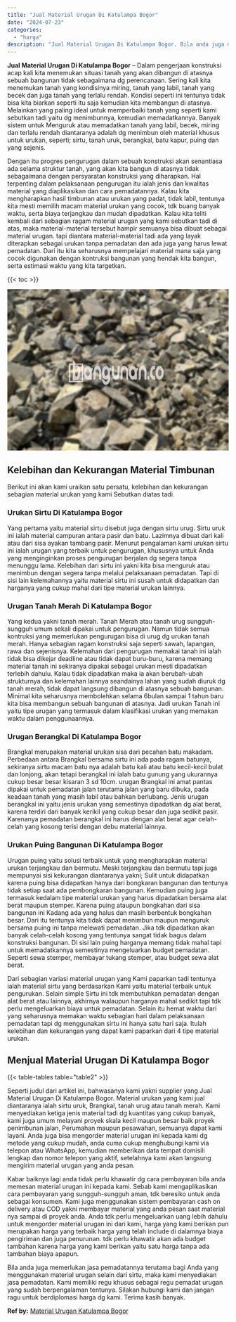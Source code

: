 ```yaml
---
title: "Jual Material Urugan Di Katulampa Bogor"
date: "2024-07-23"
categories: 
  - "harga"
description: "Jual Material Urugan Di Katulampa Bogor. Bila anda juga memerlukan jasa pemadatannya terutama bagi Anda yang menggunakan material urugan selain dari sirtu, m..."
---
```


**Jual Material Urugan Di Katulampa Bogor** – Dalam pengerjaan konstruksi acap kali kita menemukan situasi tanah yang akan dibangun di atasnya sebuah bangunan tidak sebagaimana dg perencanaan. Sering kali kita menemukan tanah yang kondisinya miring, tanah yang labil, tanah yang becek dan juga tanah yang terlalu rendah. Kondisi seperti ini tentunya tidak bisa kita biarkan seperti itu saja kemudian kita membangun di atasnya. Melainkan yang paling ideal untuk memperbaiki tanah yang seperti kami sebutkan tadi yaitu dg menimbunnya, kemudian memadatkannya. Banyak sistem untuk Menguruk atau memadatkan tanah yang labil, becek, miring dan terlalu rendah diantaranya adalah dg menimbun oleh material khusus untuk urukan, seperti; sirtu, tanah uruk, berangkal, batu kapur, puing dan yang sejenis.

Dengan itu progres pengurugan dalam sebuah konstruksi akan senantiasa ada selama struktur tanah, yang akan kita bangun di atasnya tidak sebagaimana dengan persyaratan konstruksi yang diharapkan. Hal terpenting dalam pelaksanaan pengurugan itu ialah jenis dan kwalitas material yang diaplikasikan dan cara pemadatannya. Kalau kita mengharapkan hasil timbunan atau urukan yang padat, tidak labil, tentunya kita mesti memilih macam material urukan yang cocok, tdk buang banyak waktu, serta biaya terjangkau dan mudah dipadatkan. Kalau kita teliti kembali dari sebagian ragam material urugan yang kami sebutkan tadi di atas, maka material-material tersebut hampir semuanya bisa dibuat sebagai material urugan. tapi diantara material-material tadi ada yang layak diterapkan sebagai urukan tanpa pemadatan dan ada juga yang harus lewat pemadatan. Dari itu kita seharusnya mempelajari material mana saja yang cocok digunakan dengan kontruksi bangunan yang hendak kita bangun, serta estimasi waktu yang kita targetkan.

{{< toc >}}

![Jual Material Urugan Di Katulampa Bogor](/images/jual-urugan-38.png)

## Kelebihan dan Kekurangan Material Timbunan

Berikut ini akan kami uraikan satu persatu, kelebihan dan kekurangan sebagian material urukan yang kami Sebutkan diatas tadi.

### Urukan Sirtu Di Katulampa Bogor

Yang pertama yaitu material sirtu disebut juga dengan sirtu urug. Sirtu uruk ini ialah material campuran antara pasir dan batu. Lazimnya dibuat dari kali atau dari sisa ayakan tambang pasir. Menurut pengalaman kami urukan sirtu ini ialah urugan yang terbaik untuk pengurugan, khususnya untuk Anda yang menginginkan proses pengurugan berjalan dg segera tanpa menunggu lama. Kelebihan dari sirtu ini yakni kita bisa menguruk atau menimbun dengan segera tanpa melalui pelaksanaan pemadatan. Tapi di sisi lain kelemahannya yaitu material sirtu ini susah untuk didapatkan dan harganya yang cukup mahal dari tipe material urukan lainnya.

### Urugan Tanah Merah Di Katulampa Bogor

Yang kedua yakni tanah merah. Tanah Merah atau tanah urug sungguh-sungguh umum sekali dipakai untuk pengurugan. Namun tidak semua kontruksi yang memerlukan pengurugan bisa di urug dg urukan tanah merah. Hanya sebagian ragam konstruksi saja seperti sawah, lapangan, rawa dan sejenisnya. Kelemahan dari pengurugan memakai tanah ini ialah tidak bisa dikejar deadline atau tidak dapat buru-buru, karena memang material tanah ini sekiranya dipakai sebagai urukan mesti dipadatkan terlebih dahulu. Kalau tidak dipadatkan maka ia akan berubah-ubah strukturnya dan kelemahan lainnya seandainya lahan yang sudah diuruk dg tanah merah, tidak dapat langsung dibangun di atasnya sebuah bangunan. Minimal kita seharusnya membolehkan selama 6bulan sampai 1 tahun baru kita bisa membangun sebuah bangunan di atasnya. Jadi urukan Tanah ini yaitu tipe urugan yang termasuk dalam klasifikasi urukan yang memakan waktu dalam penggunaannya.

### Urugan Berangkal Di Katulampa Bogor

Brangkal merupakan material urukan sisa dari pecahan batu makadam. Perbedaan antara Brangkal bersama sirtu ini ada pada ragam batunya, sekiranya sirtu macam batu nya adalah batu kali atau batu kecil-kecil bulat dan lonjong, akan tetapi berangkal ini ialah batu gunung yang ukurannya cukup besar besar kisaran 3 sd 10cm. urugan Brangkal ini amat pantas dipakai untuk pemadatan jalan terutama jalan yang baru dibuka, pada keadaan tanah yang masih labil atau bahkan berlubang. Jenis urugan berangkal ini yaitu jenis urukan yang semestinya dipadatkan dg alat berat, karena terdiri dari banyak kerikil yang cukup besar dan juga sedikit pasir. Karenanya pemadatan berangkal ini harus dengan alat berat agar celah-celah yang kosong terisi dengan debu material lainnya.

### Urukan Puing Bangunan Di Katulampa Bogor

Urugan puing yaitu solusi terbaik untuk yang mengharapkan material urukan terjangkau dan bermutu. Meski terjangkau dan bermutu tapi juga mempunyai sisi kekurangan diantaranya yakni; Sulit untuk didapatkan karena puing bisa didapatkan hanya dari bongkaran bangunan dan tentunya tidak setiap saat ada pembongkaran bangunan. Kemudian puing juga termasuk kedalam tipe material urukan yang harus dipadatkan bersama alat berat maupun stemper. Karena puing ataupun bongkahan dari sisa bangunan ini Kadang ada yang halus dan masih berbentuk bongkahan besar. Dari itu tentunya kita tidak dapat menimbun maupun menguruk bersama puing ini tanpa melewati pemadatan. Jika tdk dipadatkan akan banyak celah-celah kosong yang tentunya sangat tidak bagus dalam konstruksi bangunan. Di sisi lain puing harganya memang tidak mahal tapi untuk memadatkannya semestinya mengeluarkan budget pemadatan. Seperti sewa stemper, membayar tukang stemper, atau budget sewa alat berat.

Dari sebagian variasi material urugan yang Kami paparkan tadi tentunya ialah material sirtu yang berdasarkan Kami yaitu material terbaik untuk pengurukan. Selain simple Sirtu ini tdk membutuhkan pemadatan dengan alat berat atau lainnya, akhirnya walaupun harganya mahal sedikit tapi tdk perlu mengeluarkan biaya untuk pemadatan. Selain itu hemat waktu dari yang seharusnya memakan waktu sebagian hari dalam pelaksanaan pemadatan tapi dg menggunakan sirtu ini hanya satu hari saja. Itulah kelebihan dan kekurangan yang dapat kami paparkan dari 4 tipe material urukan.

## Menjual Material Urugan Di Katulampa Bogor

{{< table-tables table="table2" >}}

Seperti judul dari artikel ini, bahwasanya kami yakni supplier yang Jual Material Urugan Di Katulampa Bogor. Material urukan yang kami jual diantaranya ialah sirtu uruk, Brangkal, tanah urug atau tanah merah. Kami menyediakan ketiga jenis material tadi dg kuantitas yang cukup banyak, kami juga umum melayani proyek skala kecil maupun besar baik proyek penimbunan jalan, Perumahan maupun pesawahan, semuanya dapat kami layani. Anda juga bisa mengorder material urugan ini kepada kami dg metode yang cukup mudah, anda cuma cukup menghubungi kami via telepon atau WhatsApp, kemudian memberikan data tempat domisili lengkap dan nomor telepon yang aktif, setelahnya kami akan langsung mengirim material urugan yang anda pesan.

Kabar baiknya lagi anda tidak perlu khawatir dg cara pembayaran bila anda memesan material urugan ini kepada kami. Sebab kami mengaplikasikan cara pembayaran yang sungguh-sungguh aman, tdk beresiko untuk anda sebagai konsumen. Kami juga menggunakan sistem pembayaran cash on delivery atau COD yakni membayar material yang anda pesan saat material nya sampai di proyek anda. Anda tdk perlu mengeluarkan uang lebih dahulu untuk mengorder material urugan ini dari kami, harga yang kami berikan pun merupakan harga yang terbaik harga yang telah include di dalamnya biaya pengiriman dan juga penurunan. tdk perlu khawatir akan ada budget tambahan karena harga yang kami berikan yaitu satu harga tanpa ada tambahan biaya apapun.

Bila anda juga memerlukan jasa pemadatannya terutama bagi Anda yang menggunakan material urugan selain dari sirtu, maka kami menyediakan jasa pemadatan. Kami memiliki regu khusus sebagai regu pemadat urugan yang sudah berpengalaman tentunya. Silakan hubungi kami dan jangan ragu untuk berdiplomasi harga dg kami. Terima kasih banyak.

**Ref by:** [Material Urugan Katulampa Bogor](https://id.wikipedia.org/wiki/Material)

